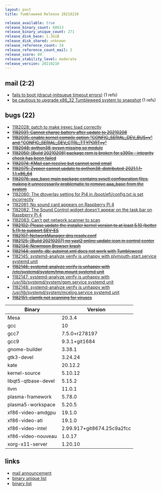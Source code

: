 ```yaml
---
layout: post
title: Tumbleweed Release 20210210

release_available: true
release_binary_count: 68913
release_binary_unique_count: 271
release_disk_base: 1.3GiB
release_disk_shared: unknown
release_reference_count: 24
release_reference_count_mail: 2
release_score: 89
release_stability_level: moderate
release_version: 20210210
---
```


## mail (2:2)

- [fails to boot (dracut-initqueue timeout errors)](https://github.com/boombatower/tumbleweed-review/issues/10) (1 refs)
- [be cautious  to upgrade x86_32 Tumbleweed system to snapshot](https://github.com/boombatower/tumbleweed-review/issues/10) (1 refs)

## bugs (22)

<!--more-->

- [1182028: patch to make irexec load correctly](https://bugzilla.opensuse.org/show_bug.cgi?id=1182028)
- ~~[1182031: Cannot charge battery after update to 20210208](https://bugzilla.opensuse.org/show_bug.cgi?id=1182031)~~
- ~~[1182035: enable kernel compile option "CONFIG_SERIAL_DEV_BUS=y" and "CONFIG_SERIAL_DEV_CTRL_TTYPORT=y"](https://bugzilla.opensuse.org/show_bug.cgi?id=1182035)~~
- ~~[1182048: python38-pysvn missing so module](https://bugzilla.opensuse.org/show_bug.cgi?id=1182048)~~
- ~~[1182050: \[Build 20210208\] package rpm is broken for s390x - integrity check has been failed](https://bugzilla.opensuse.org/show_bug.cgi?id=1182050)~~
- ~~[1182074: KMail can receive but cannot send email](https://bugzilla.opensuse.org/show_bug.cgi?id=1182074)~~
- ~~[1182075: Zypper cannot update to python38-distributed-2021.1.1-1.1.x86_64](https://bugzilla.opensuse.org/show_bug.cgi?id=1182075)~~
- ~~[1182076: aaa_base main package contains sysctl configuration files, making it unnecessarily problematic to remove aaa_base from the system](https://bugzilla.opensuse.org/show_bug.cgi?id=1182076)~~
- [1182080: The dtoverlay setting for Pi4 in /boot/efi/config.txt is set incorrectly](https://bugzilla.opensuse.org/show_bug.cgi?id=1182080)
- [1182081: No sound card appears on Raspberry Pi 4](https://bugzilla.opensuse.org/show_bug.cgi?id=1182081)
- [1182082: The Sound Control widget doesn't appear on the task bar on Raspberry Pi 4](https://bugzilla.opensuse.org/show_bug.cgi?id=1182082)
- [1182083: Can't get network scanner to scan](https://bugzilla.opensuse.org/show_bug.cgi?id=1182083)
- ~~[1182102: Please update the installer kernel version to at least 5.10 (better 5.11) to support SEV-ES](https://bugzilla.opensuse.org/show_bug.cgi?id=1182102)~~
- ~~[1182107: NetworkManager dns resolv.conf](https://bugzilla.opensuse.org/show_bug.cgi?id=1182107)~~
- ~~[1182125: \[Build 20210207\] no yast2 online update icon in control center](https://bugzilla.opensuse.org/show_bug.cgi?id=1182125)~~
- ~~[1182134: Newmoon Browser krash](https://bugzilla.opensuse.org/show_bug.cgi?id=1182134)~~
- ~~[1182144: osinfo-db: autoinst.xml does not work with Tumbleweed](https://bugzilla.opensuse.org/show_bug.cgi?id=1182144)~~
- [1182145: systemd-analyze verify is unhappy with plymouth-start.service systemd unit](https://bugzilla.opensuse.org/show_bug.cgi?id=1182145)
- ~~[1182146: systemd-analyze verify is unhappy with /etc/systemd/system/tmp.mount systemd unit](https://bugzilla.opensuse.org/show_bug.cgi?id=1182146)~~
- [1182147: systemd-analyze verify is unhappy with /usr/lib/systemd/system/gpm.service systemd unit](https://bugzilla.opensuse.org/show_bug.cgi?id=1182147)
- [1182148: systemd-analyze verify is unhappy with /usr/lib/systemd/system/mcelog.service systemd unit](https://bugzilla.opensuse.org/show_bug.cgi?id=1182148)
- ~~[1182151: clamtk not scanning for viruses](https://bugzilla.opensuse.org/show_bug.cgi?id=1182151)~~

Binary | Version
--- | ---
Mesa | 20.3.4
gcc | 10
gcc7 | 7.5.0+r278197
gcc9 | 9.3.1+git1684
gnome-builder | 3.38.1
gtk3-devel | 3.24.24
kate | 20.12.2
kernel-source | 5.10.12
libqt5-qtbase-devel | 5.15.2
llvm | 11.0.1
plasma-framework | 5.78.0
plasma5-workspace | 5.20.5
xf86-video-amdgpu | 19.1.0
xf86-video-ati | 19.1.0
xf86-video-intel | 2.99.917+git8674.25c9a2fcc
xf86-video-nouveau | 1.0.17
xorg-x11-server | 1.20.10

## links

- [mail announcement](https://github.com/boombatower/tumbleweed-review/issues/10)
- [binary unique list](http://download.opensuse.org/history/20210210/rpm.unique.list)
- [binary list](http://download.opensuse.org/history/20210210/rpm.list)
